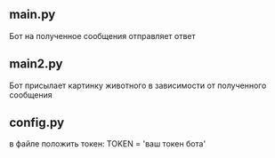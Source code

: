 ## main.py

Бот на полученное сообщения отправляет ответ

## main2.py
Бот присылает картинку животного в зависимости от полученного сообщения

## config.py
в файле положить токен:
TOKEN = 'ваш токен бота'

